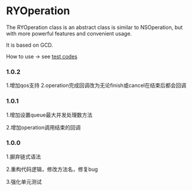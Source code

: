 # RYOperation
The RYOperation class is an abstract class is similar to NSOperation, but with more powerful features and convenient usage.

It is based on GCD.

How to use -> see [test codes](https://github.com/mithyer/RYOperation/blob/master/RYOperationTests/RYOperationTests.m)

### 1.0.2
1.增加qos支持
2.operation完成回调改为无论finish或cancel在结束后都会回调

### 1.0.1
1.增加设置queue最大并发处理数方法

2.增加operation调用结束的回调

### 1.0.0
1.摒弃链式语法

2.重构代码逻辑，修改方法名，修复bug

3.强化单元测试
